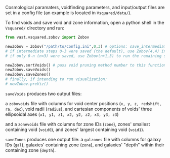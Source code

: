 Cosmological paramaters, voidfinding parameters, and input/output files are set in a config file (an example is located in `Vsquared/data/`).  

To find voids and save void and zone information, open a python shell in the `Vsquared/` directory and run:

```python
from vast.vsquared.zobov import Zobov

newZobov = Zobov("/path/to/config.ini",0,3) # options: save_intermediate (default True), visualize (default False)
# if intermediate steps 0-3 were saved (the default), use Zobov(4,4) instead; 
# if only 0-n (n<3) were saved, use Zobov(n+1,3) to run the remaining steps

newZobov.sortVoids() # pass void pruning method number to this function, default 0
newZobov.saveVoids()
newZobov.saveZones()
# finally, if intending to run visualization:
# newZobov.preViz()
```

`saveVoids` produces two output files:
 
a `zobovoids` file with columns for void center positions (`x, y, z, redshift, ra, dec`), void radii (`radius`), and cartesian components of voids' three ellipsoidal axes (`x1, y1, z1, x2, y2, z2, x3, y3, z3`)

and a `zonevoids` file with columns for zone IDs (`zone`), zones' smallest containing void (`void0`), and zones' largest containing void (`void1`).

`saveZones` produces one output file: a `galzones` file with columns for galaxy IDs (`gal`), galaxies' containing zone (`zone`), and galaxies' "depth" within their containing zone (`depth`).
